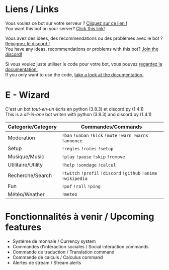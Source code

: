# Liens / Links
Vous voulez ce bot sur votre serveur ? [Cliquez sur ce lien !](https://discord.com/api/oauth2/authorize?client_id=713781013830041640&permissions=334622423&scope=bot)<br>
You want this bot on your server? [Click this link!](https://discord.com/api/oauth2/authorize?client_id=713781013830041640&permissions=334622423&scope=bot)<br>

Vous avez des idées, des recommendations ou des problèmes avec le bot ? [Rejoignez le discord !](https://discord.gg/H68KXcm)<br>
You have any ideas, recommendations or problems with this bot? [Join the discord!](https://discord.gg/H68KXcm)<br>

Si vous voulez juste utiliser le code pour votre bot, vous pouvez [regardez la documentation.](https://github.com/MrSpaar/discord-bot/wiki)<br>
If you only want to use the code, [take a look at the documentation.](https://github.com/MrSpaar/discord-bot/wiki)<br>

# E - Wizard
C'est un bot *tout-en-un* écris en python (3.8.3) et discord.py (1.4.1)<br>
This is a *all-in-one* bot writen with python (3.8.3) and discord.py (1.4.1)

|Categorie/Category|                          Commandes/Commands                                 |
|------------------|-----------------------------------------------------------------------------|
|Moderation        |`!ban` `!unban` `!kick` `!mute` `!warn` `!warns` `!annonce`                  |
|Setup             |`!regles` `!roles` `!setup`                                                  |
|Musique/Music     |`!play` `!pause` `!skip` `!remove`                                           |
|Utilitaire/Utility|`!help` `!sondage` `!calcul`                                                 |
|Recherche/Search  |`!twitch` `!profil` `!discord` `!github` `!anime` `!wikipedia`               |
|Fun               |`!pof` `!roll` `!ping`                                                       |
|Météo/Weather     |`!meteo`                                                                     |

# Fonctionnalités à venir / Upcoming features

- Système de monnaie / Currency system
- Commandes d'interaction sociales / Social interaction commands
- Commande de traduction / Translation command
- Commande de calculs / Calculus command
- Alertes de stream / Stream alerts
